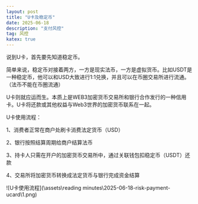 ```yaml
---
layout: post
title: "U卡及稳定币"
date: 2025-06-18
description: "支付风控"
tag: 风控
katex: true
---
```


说到U卡，首先要先知道稳定币。

简单来说，稳定币对接着两方，一方是现实法币，一方是虚拟货币。比如USDT是一种稳定币，他可以和USD大致进行1:1兑换，并且可以在币圈交易所进行流通。（法币不能在币圈流通）

U卡则就应运而生。本质上是WEB3加密货币交易所和银行合作发行的一种信用卡。U卡将还款或其他权益与Web3世界的加密货币联系在一起。

U卡使用流程：

1、消费者正常在商户处刷卡消费法定货币（USD）

2、银行按照结算周期给商户结算法币

3、持卡人只需在开户的加密货币交易所中，通过关联钱包扣稳定币（USDT）还款

4、交易所将加密货币转换成法定货币与银行完成资金结算

![U卡使用流程](\assets\reading minutes\2025-06-18-risk-payment-ucard\1.png)

